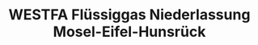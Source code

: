 ---
title: "WESTFA Flüssiggas Niederlassung Mosel-Eifel-Hunsrück"
url: /sehlem/westfa-fluessiggas-niederlassung-mosel-eifel-hunsrueck/
shop: Gasflaschen
---